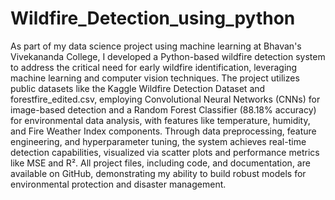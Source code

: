 # Wildfire_Detection_using_python

As part of my data science project using machine learning at Bhavan's Vivekananda College, I developed a Python-based wildfire detection system to address the critical need for early wildfire identification, leveraging machine learning and computer vision techniques. The project utilizes public datasets like the Kaggle Wildfire Detection Dataset and forestfire_edited.csv, employing Convolutional Neural Networks (CNNs) for image-based detection and a Random Forest Classifier (88.18% accuracy) for environmental data analysis, with features like temperature, humidity, and Fire Weather Index components. Through data preprocessing, feature engineering, and hyperparameter tuning, the system achieves real-time detection capabilities, visualized via scatter plots and performance metrics like MSE and R². All project files, including code, and documentation, are available on GitHub, demonstrating my ability to build robust models for environmental protection and disaster management.
